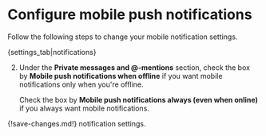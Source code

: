 # Configure mobile push notifications

Follow the following steps to change your mobile notification settings.

{settings_tab|notifications}

2. Under the **Private messages and @-mentions** section, check the
box by **Mobile push notifications when offline** if you
want mobile notifications only when you're offline.

    Check the box by **Mobile push notifications always (even when online)** if
you always want mobile notifications.

{!save-changes.md!} notification settings.
